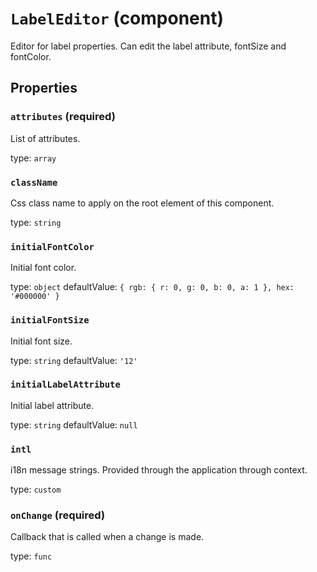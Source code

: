 `LabelEditor` (component)
=========================

Editor for label properties. Can edit the label attribute, fontSize and fontColor.

Properties
----------

### `attributes` (required)

List of attributes.

type: `array`


### `className`

Css class name to apply on the root element of this component.

type: `string`


### `initialFontColor`

Initial font color.

type: `object`
defaultValue: `{
  rgb: {
    r: 0,
    g: 0,
    b: 0,
    a: 1
  },
  hex: '#000000'
}`


### `initialFontSize`

Initial font size.

type: `string`
defaultValue: `'12'`


### `initialLabelAttribute`

Initial label attribute.

type: `string`
defaultValue: `null`


### `intl`

i18n message strings. Provided through the application through context.

type: `custom`


### `onChange` (required)

Callback that is called when a change is made.

type: `func`

